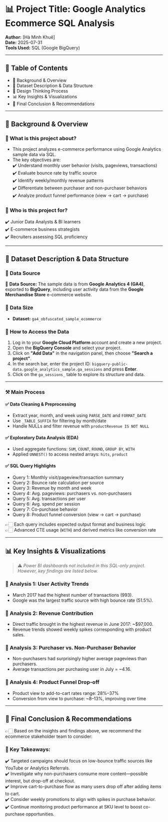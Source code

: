 # 📊 Project Title: Google Analytics Ecommerce SQL Analysis  
**Author:** [Hà Minh Khuê]  
**Date:** 2025-07-31  
**Tools Used:** SQL (Google BigQuery)

---

## 📑 Table of Contents  
- 📌 Background & Overview  
- 📂 Dataset Description & Data Structure  
- 🧠 Design Thinking Process  
- 📊 Key Insights & Visualizations  
- 🔎 Final Conclusion & Recommendations  

---

## 📌 Background & Overview  

### 📖 What is this project about?
- This project analyzes e-commerce performance using Google Analytics sample data via SQL.
- The key objectives are:  
  ✔️ Understand monthly user behavior (visits, pageviews, transactions)  
  ✔️ Evaluate bounce rate by traffic source  
  ✔️ Identify weekly/monthly revenue patterns  
  ✔️ Differentiate between purchaser and non-purchaser behaviors  
  ✔️ Analyze product funnel performance (view → cart → purchase)  

### 👤 Who is this project for?
✔️ Junior Data Analysts & BI learners  
✔️ E-commerce business strategists  
✔️ Recruiters assessing SQL proficiency  

---

## 📂 Dataset Description & Data Structure

### 📌 **Data Source**  
📌 **Data Source:** The sample data is from **Google Analytics 4 (GA4)**, exported to **BigQuery**, including user activity data from the **Google Merchandise Store** e-commerce website.

### 📌 **Data Size**  
- **Dataset:** `ga4_obfuscated_sample_ecommerce`

### 📌 **How to Access the Data**
1. Log in to your **Google Cloud Platform** account and create a new project.  
2. Open the **BigQuery Console** and select your project.  
3. Click on **"Add Data"** in the navigation panel, then choose **"Search a project"**.  
4. In the search bar, enter the project ID: `bigquery-public-data.google_analytics_sample.ga_sessions` and press **Enter**.  
5. Click on the `ga_sessions_` table to explore its structure and data.

---


### ⚒️ Main Process

#### ✅ Data Cleaning & Preprocessing  
- Extract year, month, and week using `PARSE_DATE` and `FORMAT_DATE`  
- Use `_TABLE_SUFFIX` for filtering by month/date  
- Handle NULLs and filter revenue with `productRevenue IS NOT NULL`

#### ✅ Exploratory Data Analysis (EDA)
- Used aggregate functions: `SUM`, `COUNT`, `ROUND`, `GROUP BY`, `WITH`  
- Applied `UNNEST()` to access nested arrays: `hits`, `product`  

#### ✅ SQL Query Highlights  
- Query 1: Monthly visit/pageview/transaction summary  
- Query 2: Bounce rate calculation per source  
- Query 3: Revenue by month and week  
- Query 4: Avg. pageviews: purchasers vs. non-purchasers  
- Query 5: Avg. transactions per user  
- Query 6: Avg. spend per session  
- Query 7: Co-purchase behavior  
- Query 8: Product funnel conversion (view → cart → purchase)  

👉🏻 Each query includes expected output format and business logic  
👉🏻 Advanced CTE usage (`WITH`) and derived metrics like conversion rate

---

## 📊 Key Insights & Visualizations  

> ⚠️ *Power BI dashboards not included in this SQL-only project. However, key findings are listed below.*

### 📌 Analysis 1: User Activity Trends
- March 2017 had the highest number of transactions (993).
- Google was the largest traffic source with high bounce rate (51.5%).

### 📌 Analysis 2: Revenue Contribution
- Direct traffic brought in the highest revenue in June 2017: ~$97,000.
- Revenue trends showed weekly spikes corresponding with product sales.

### 📌 Analysis 3: Purchaser vs. Non-Purchaser Behavior
- Non-purchasers had surprisingly higher average pageviews than purchasers.
- Average transactions per purchasing user in July = ~4.16.

### 📌 Analysis 4: Product Funnel Drop-off
- Product view to add-to-cart rates range: 28%–37%  
- Conversion from view to purchase: ~8–13%, improving over time

---

## 🔎 Final Conclusion & Recommendations  

👉🏻 Based on the insights and findings above, we recommend the ecommerce stakeholder team to consider:

### 📌 Key Takeaways:
✔️ Targeted campaigns should focus on low-bounce traffic sources like YouTube or Analytics Referrals.  
✔️ Investigate why non-purchasers consume more content—possible interest, but drop-off at checkout.  
✔️ Improve cart-to-purchase flow as many users drop off after adding items to cart.  
✔️ Consider weekly promotions to align with spikes in purchase behavior.  
✔️ Continue monitoring product performance at SKU level to boost co-purchase opportunities.
